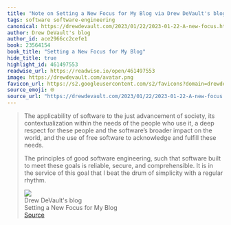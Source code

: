 ```yaml
---
title: "Note on Setting a New Focus for My Blog via Drew DeVault's blog"
tags: software software-engineering
canonical: https://drewdevault.com/2023/01/22/2023-01-22-A-new-focus.html
author: Drew DeVault's blog
author_id: ace2966cc2cefe1
book: 23564154
book_title: "Setting a New Focus for My Blog"
hide_title: true
highlight_id: 461497553
readwise_url: https://readwise.io/open/461497553
image: https://drewdevault.com/avatar.png
favicon_url: https://s2.googleusercontent.com/s2/favicons?domain=drewdevault.com
source_emoji: 🌐
source_url: "https://drewdevault.com/2023/01/22/2023-01-22-A-new-focus.html#:~:text=The%20applicability%20of,a%20regular%20rhythm."
---
```


> The applicability of software to the just advancement of society, its contextualization within the needs of the people who use it, a deep respect for these people and the software’s broader impact on the world, and the use of free software to acknowledge and fulfill these needs.
> 
> The principles of good software engineering, such that software built to meet these goals is reliable, secure, and comprehensible. It is in the service of this goal that I beat the drum of simplicity with a regular rhythm.
> <div class="quoteback-footer"><div class="quoteback-avatar"><img class="mini-favicon" src="https://s2.googleusercontent.com/s2/favicons?domain=drewdevault.com"></div><div class="quoteback-metadata"><div class="metadata-inner"><span style="display:none">FROM:</span><div aria-label="Drew DeVault's blog" class="quoteback-author"> Drew DeVault's blog</div><div aria-label="Setting a New Focus for My Blog" class="quoteback-title"> Setting a New Focus for My Blog</div></div></div><div class="quoteback-backlink"><a target="_blank" aria-label="go to the full text of this quotation" rel="noopener" href="https://drewdevault.com/2023/01/22/2023-01-22-A-new-focus.html#:~:text=The%20applicability%20of,a%20regular%20rhythm." class="quoteback-arrow"> Source</a></div></div>